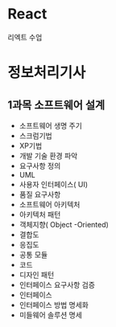 # React 
리엑트 수업
# 정보처리기사 
## 1과목 소프트웨어 설계 
* 소프트웨어 생명 주기
* 스크럼기법
* XP기법
* 개발 기술 환경 파악
* 요구사항 정의
* UML
* 사용자 인터페이스( UI)
* 품질 요구사항
* 소프트웨어 아키텍처
* 아키텍처 패턴
* 객체지향( Object -Oriented)
* 결합도
* 응집도
* 공통 모듈
* 코드
* 디자인 패턴
* 인터페이스 요구사항 검증
* 인터페이스
* 인터페이스 방법 명세화
* 미들웨어 솔루션 명세
